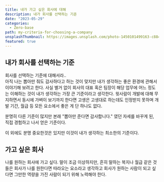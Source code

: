 ```yaml
---
title: 내가 가고 싶은 회사에 대해
description: 내가 회사를 선택하는 기준
date: "2023-05-29"
categories:
  - Zero-base
path: my-criteria-for-choosing-a-company
unsplashThumbnail: https://images.unsplash.com/photo-1450101499163-c8848c66ca85?crop=entropy&cs=tinysrgb&fit=crop&fm=jpg&h=900&ixid=MnwxfDB8MXxyYW5kb218MHx8b2ZmaWNlLHdvcmtwbGFjZSxkZWNpc2lvbi1tYWtpbmd8fHx8fHwxNjg1MzQ4Njky&ixlib=rb-4.0.3&q=80&utm_campaign=api-credit&utm_medium=referral&utm_source=unsplash_source&w=1600
featured: true
---
```


## 내가 회사를 선택하는 기준

회사를 선택하는 기준에 대해서라..  
아직 나는 뽑아만 줘도 감사하다고 하는 것이 맞지만 내가 생각하는 좋은 환경에 관해서 이야기해 보려고 한다.
사실 별거 없이 회사의 대표 혹은 팀장이 해당 업무에 어느 정도는 이해하는 것이 내가 생각하는 가장 큰 기준이라고 생각한다.
윗사람이 개발에 대해 무지하면서 동시에 가벼이 보기까지 한다면 고생은 고생대로 하는데도 인정받지 못하며 개발 기간, 월급 등 모든 요소에서 좋은 게 단 하나도 없다.

분명히 다른 기준이 많지만 본래 "뽑아만 준다면 감사합니다." 였던 자세를 바꾸게 된, 직접 경험하고 나서 얻은 기준이다.

이 외에도 분명 중요한것은 있지만 이것이 내가 생각하는 최소한의 기준이다.

## 가고 싶은 회사

나를 원하는 회사에 가고 싶다.
말이 조금 이상하지만, 흔히 말하는 복지나 월급 같은 것들은 회사가 나를 원한다면 따라오는 요소라고 생각하고
회사가 원하는 사람이 되고 싶다면 그만한 역량을 가진 사람이 되기 위해 노력해야 한다.
